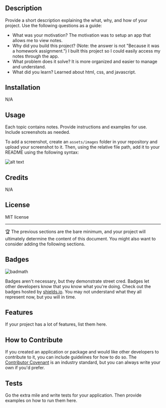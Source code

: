 # <Your-Project-Title>

## Description

Provide a short description explaining the what, why, and how of your project. Use the following questions as a guide:

- What was your motivation? The motivation was to setup an app that allows me to view notes.
- Why did you build this project? (Note: the answer is not "Because it was a homework assignment.") I built this project so I could easily access my notes through the app.
- What problem does it solve? It is more organized and easier to manage and understand.
- What did you learn? Learned about html, css, and javascript.

## Installation
N/A


## Usage
Each topic contains notes.
Provide instructions and examples for use. Include screenshots as needed.

To add a screenshot, create an `assets/images` folder in your repository and upload your screenshot to it. Then, using the relative file path, add it to your README using the following syntax:

![alt text](assets/images/screenshot.png)

## Credits
N/A


## License
MIT license


---

🏆 The previous sections are the bare minimum, and your project will ultimately determine the content of this document. You might also want to consider adding the following sections.

## Badges

![badmath](https://img.shields.io/github/languages/top/nielsenjared/badmath)

Badges aren't necessary, but they demonstrate street cred. Badges let other developers know that you know what you're doing. Check out the badges hosted by [shields.io](https://shields.io/). You may not understand what they all represent now, but you will in time.

## Features

If your project has a lot of features, list them here.

## How to Contribute

If you created an application or package and would like other developers to contribute to it, you can include guidelines for how to do so. The [Contributor Covenant](https://www.contributor-covenant.org/) is an industry standard, but you can always write your own if you'd prefer.

## Tests

Go the extra mile and write tests for your application. Then provide examples on how to run them here.